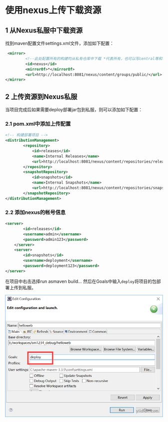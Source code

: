 # 使用nexus上传下载资源

## **1 从Nexus私服中下载资源**

找到maven配置文件settings.xml文件，添加如下配置：

```xml
 <mirror>
		 <!--此处配置所有的构建均从私有仓库中下载 *代表所有，也可以写central等和仓库配置id一致的内容 -->
		 <id>nexus</id>
		 <mirrorOf>*</mirrorOf>
		 <url>http://localhost:8081/nexus/content/groups/public/</url>
</mirror>
```

## **2 上传资源到Nexus私服**

当项目完成后如果需要deploy部署jar包到私服，则可以添加如下配置：

### **2.1 pom.xml中添加上传配置**

```xml
<!-- 构建部署项目 -->
<distributionManagement>
		<repository>
			<id>releases</id>
			<name>Internal Releases</name>
			<url>http://localhost:8081/nexus/content/repositories/releases/</url>
		</repository>
		<snapshotRepository>
			<id>snapshots</id>
			<name>Internal Snapshots</name>
			<url>http://localhost:8081/nexus/content/repositories/snapshots/</url>
		</snapshotRepository>
</distributionManagement>
```

### **2.2 添加nexus的帐号信息**

```xml
<server>
 		<id>releases</id>
		<username>admin</username>
		<password>admin123</password>
	</server>
	<server>
		<id>snapshots</id>
		<username>deployment</username>
		<password>deployment123</password>
</server>
```

在项目中右击选择run asmaven build… 然后在Goals中输入` deploy `将项目的包部署上传到私服。

![img](14使用nexus上传下载资源.assets/20171118093110248.png)